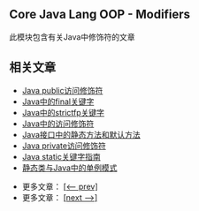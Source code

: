 ## Core Java Lang OOP - Modifiers

此模块包含有关Java中修饰符的文章

## 相关文章

+ [Java public访问修饰符](docs/Java-public访问修饰符.md)
+ [Java中的final关键字](docs/Java中的final关键字.md)
+ [Java中的strictfp关键字](../../cs/docs/java-lang/Java中的strictfp关键字.md)
+ [Java中的访问修饰符](../../cs/docs/java-lang/Java中的访问修饰符.md)
+ [Java接口中的静态方法和默认方法](../../cs/docs/java-lang/Java接口中的静态方法和默认方法.md)
+ [Java private访问修饰符](../../cs/docs/java-lang/Java-private访问修饰符.md)
+ [Java static关键字指南](../../cs/docs/java-lang/Java-static关键字指南.md)
+ [静态类与Java中的单例模式](../../cs/docs/java-lang/静态类与Java中的单例模式.md)

- 更多文章： [[<-- prev]](../java-lang-oop-methods/README.md)
- 更多文章： [[next -->]](../java-lang-oop-others/README.md)